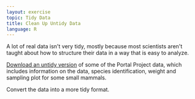 ```yaml
---
layout: exercise
topic: Tidy Data
title: Clean Up Untidy Data
language: R
---
```


A lot of real data isn't very tidy, mostly because most scientists aren't taught
about how to structure their data in a way that is easy to analyze.

[Download an untidy version](https://ndownloader.figshare.com/files/24469424)
of some of the Portal Project data, which includes information on the data, species
identification, weight and sampling plot for some small mammals.

Convert the data into a more tidy format.
